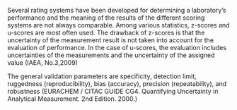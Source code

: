 Several rating systems have been developed for determining a laboratory’s performance and the
meaning of the results of the different scoring systems are not always comparable. Among various
statistics, z-scores and u-scores are most often used. The drawback of z-scores is that the uncertainty
of the measurement result is not taken into account for the evaluation of performance. In the case of
u-scores, the evaluation includes uncertainties of the measurements and the uncertainty of the
assigned value (IAEA, No.3,2009)

The general validation
parameters are specificity, detection limit,
ruggedness (reproducibility), bias (accuracy),
precision (repeatability), and robustness (EURACHEM / CITAC GUIDE CG4. Quantifying Uncertainty in Analytical Measurement. 2nd Edition. 2000.)